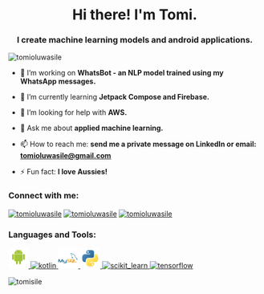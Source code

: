 <h1 align="center">Hi there! I'm Tomi.</h1>
<h3 align="center">I create machine learning models and android applications.</h3>

<p align="left"> <img src="https://komarev.com/ghpvc/?username=tomioluwasile&label=Profile%20views&color=38a85f&style=plastic" alt="tomioluwasile" /> </p>

- 🔭 I’m working on **WhatsBot - an NLP model trained using my WhatsApp messages.**

- 🌱 I’m currently learning **Jetpack Compose and Firebase.**

- 🤝 I’m looking for help with **AWS.**

- 💬 Ask me about **applied machine learning.**

- 📫 How to reach me: **send me a private message on LinkedIn or email: tomioluwasile@gmail.com**

- ⚡ Fun fact: **I love Aussies!**

<h3 align="left">Connect with me:</h3>
<p align="left">
<a href="https://linkedin.com/in/tomioluwasile" target="blank"><img align="center" src="https://raw.githubusercontent.com/rahuldkjain/github-profile-readme-generator/master/src/images/icons/Social/linked-in-alt.svg" alt="tomioluwasile" height="30" width="40" /></a>
<a href="https://kaggle.com/tomioluwasile" target="blank"><img align="center" src="https://raw.githubusercontent.com/rahuldkjain/github-profile-readme-generator/master/src/images/icons/Social/kaggle.svg" alt="tomioluwasile" height="30" width="40" /></a>
<a href="https://instagram.com/tomioluwasile" target="blank"><img align="center" src="https://raw.githubusercontent.com/rahuldkjain/github-profile-readme-generator/master/src/images/icons/Social/instagram.svg" alt="tomioluwasile" height="30" width="40" /></a>
</p>

<h3 align="left">Languages and Tools:</h3>
<p align="left"> <a href="https://developer.android.com" target="_blank"> <img src="https://raw.githubusercontent.com/devicons/devicon/master/icons/android/android-original-wordmark.svg" alt="android" width="40" height="40"/> </a> <a href="https://kotlinlang.org" target="_blank"> <img src="https://www.vectorlogo.zone/logos/kotlinlang/kotlinlang-icon.svg" alt="kotlin" width="40" height="40"/> </a> <a href="https://www.mysql.com/" target="_blank"> <img src="https://raw.githubusercontent.com/devicons/devicon/master/icons/mysql/mysql-original-wordmark.svg" alt="mysql" width="40" height="40"/> </a> <a href="https://www.python.org" target="_blank"> <img src="https://raw.githubusercontent.com/devicons/devicon/master/icons/python/python-original.svg" alt="python" width="40" height="40"/> </a> <a href="https://scikit-learn.org/" target="_blank"> <img src="https://upload.wikimedia.org/wikipedia/commons/0/05/Scikit_learn_logo_small.svg" alt="scikit_learn" width="40" height="40"/> </a> <a href="https://www.tensorflow.org" target="_blank"> <img src="https://www.vectorlogo.zone/logos/tensorflow/tensorflow-icon.svg" alt="tensorflow" width="40" height="40"/> </a> </p>

<p><img align="center" src="https://github-readme-stats.vercel.app/api/top-langs?username=tomisile&show_icons=true&locale=en&layout=compact" alt="tomisile" /></p>
